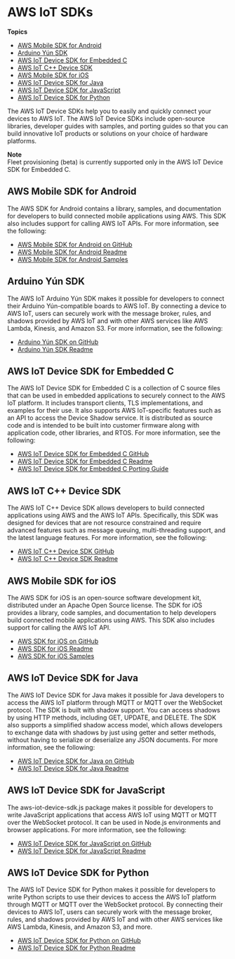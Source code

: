 # AWS IoT SDKs<a name="iot-sdks"></a>

**Topics**
+ [AWS Mobile SDK for Android](#iot-android-sdk)
+ [Arduino Yún SDK](#iot-arduino-sdk)
+ [AWS IoT Device SDK for Embedded C](#iot-c-sdk)
+ [AWS IoT C\+\+ Device SDK](#iot-cpp-sdk)
+ [AWS Mobile SDK for iOS](#iot-ios-sdk)
+ [AWS IoT Device SDK for Java](#iot-java-sdk)
+ [AWS IoT Device SDK for JavaScript](#iot-javascript-sdk)
+ [AWS IoT Device SDK for Python](#iot-python-sdk)

The AWS IoT Device SDKs help you to easily and quickly connect your devices to AWS IoT\. The AWS IoT Device SDKs include open\-source libraries, developer guides with samples, and porting guides so that you can build innovative IoT products or solutions on your choice of hardware platforms\.

**Note**  
Fleet provisioning \(beta\) is currently supported only in the AWS IoT Device SDK for Embedded C\.

## AWS Mobile SDK for Android<a name="iot-android-sdk"></a>

The AWS SDK for Android contains a library, samples, and documentation for developers to build connected mobile applications using AWS\. This SDK also includes support for calling AWS IoT APIs\. For more information, see the following:
+ [AWS Mobile SDK for Android on GitHub](https://github.com/aws/aws-sdk-android)
+ [AWS Mobile SDK for Android Readme](https://github.com/aws/aws-sdk-android/blob/master/README.md)
+ [AWS Mobile SDK for Android Samples](https://github.com/awslabs/aws-sdk-android-samples)

## Arduino Yún SDK<a name="iot-arduino-sdk"></a>

The AWS IoT Arduino Yún SDK makes it possible for developers to connect their Arduino Yún\-compatible boards to AWS IoT\. By connecting a device to AWS IoT, users can securely work with the message broker, rules, and shadows provided by AWS IoT and with other AWS services like AWS Lambda, Kinesis, and Amazon S3\. For more information, see the following:
+ [Arduino Yún SDK on GitHub](https://github.com/aws/aws-iot-device-sdk-arduino-yun)
+ [Arduino Yún SDK Readme](https://github.com/aws/aws-iot-device-sdk-arduino-yun/blob/master/README.md)

## AWS IoT Device SDK for Embedded C<a name="iot-c-sdk"></a>

The AWS IoT Device SDK for Embedded C is a collection of C source files that can be used in embedded applications to securely connect to the AWS IoT platform\. It includes transport clients, TLS implementations, and examples for their use\. It also supports AWS IoT\-specific features such as an API to access the Device Shadow service\. It is distributed as source code and is intended to be built into customer firmware along with application code, other libraries, and RTOS\. For more information, see the following:
+ [AWS IoT Device SDK for Embedded C GitHub](https://github.com/aws/aws-iot-device-sdk-embedded-C)
+ [AWS IoT Device SDK for Embedded C Readme](https://github.com/aws/aws-iot-device-sdk-embedded-C/blob/master/README.md)
+ [AWS IoT Device SDK for Embedded C Porting Guide](https://github.com/aws/aws-iot-device-sdk-embedded-C/blob/master/PortingGuide.md)

## AWS IoT C\+\+ Device SDK<a name="iot-cpp-sdk"></a>

The AWS IoT C\+\+ Device SDK allows developers to build connected applications using AWS and the AWS IoT APIs\. Specifically, this SDK was designed for devices that are not resource constrained and require advanced features such as message queuing, multi\-threading support, and the latest language features\. For more information, see the following:
+ [AWS IoT C\+\+ Device SDK GitHub](https://github.com/aws/aws-iot-device-sdk-cpp/tree/release)
+ [AWS IoT C\+\+ Device SDK Readme](https://github.com/aws/aws-iot-device-sdk-cpp/blob/release/README.md)

## AWS Mobile SDK for iOS<a name="iot-ios-sdk"></a>

The AWS SDK for iOS is an open\-source software development kit, distributed under an Apache Open Source license\. The SDK for iOS provides a library, code samples, and documentation to help developers build connected mobile applications using AWS\. This SDK also includes support for calling the AWS IoT API\.
+ [AWS SDK for iOS on GitHub](https://github.com/aws/aws-sdk-ios)
+ [AWS SDK for iOS Readme](https://github.com/aws/aws-sdk-ios/blob/master/README.md)
+ [AWS SDK for iOS Samples](https://github.com/aws/aws-sdk-ios/blob/master/README.md#iot-sample-swift)

## AWS IoT Device SDK for Java<a name="iot-java-sdk"></a>

The AWS IoT Device SDK for Java makes it possible for Java developers to access the AWS IoT platform through MQTT or MQTT over the WebSocket protocol\. The SDK is built with shadow support\. You can access shadows by using HTTP methods, including GET, UPDATE, and DELETE\. The SDK also supports a simplified shadow access model, which allows developers to exchange data with shadows by just using getter and setter methods, without having to serialize or deserialize any JSON documents\. For more information, see the following:
+ [AWS IoT Device SDK for Java on GitHub](https://github.com/aws/aws-iot-device-sdk-java)
+ [AWS IoT Device SDK for Java Readme](https://github.com/aws/aws-iot-device-sdk-java/blob/master/README.md)

## AWS IoT Device SDK for JavaScript<a name="iot-javascript-sdk"></a>

The aws\-iot\-device\-sdk\.js package makes it possible for developers to write JavaScript applications that access AWS IoT using MQTT or MQTT over the WebSocket protocol\. It can be used in Node\.js environments and browser applications\. For more information, see the following:
+ [AWS IoT Device SDK for JavaScript on GitHub](https://github.com/aws/aws-iot-device-sdk-js)
+ [AWS IoT Device SDK for JavaScript Readme](https://github.com/aws/aws-iot-device-sdk-js/blob/master/README.md)

## AWS IoT Device SDK for Python<a name="iot-python-sdk"></a>

The AWS IoT Device SDK for Python makes it possible for developers to write Python scripts to use their devices to access the AWS IoT platform through MQTT or MQTT over the WebSocket protocol\. By connecting their devices to AWS IoT, users can securely work with the message broker, rules, and shadows provided by AWS IoT and with other AWS services like AWS Lambda, Kinesis, and Amazon S3, and more\.
+ [AWS IoT Device SDK for Python on GitHub](https://github.com/aws/aws-iot-device-sdk-python)
+ [AWS IoT Device SDK for Python Readme](https://github.com/aws/aws-iot-device-sdk-python/blob/master/README.rst)